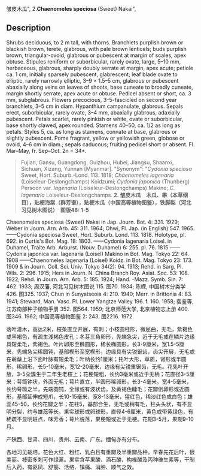 皱皮木瓜",
2.**Chaenomeles speciosa** (Sweet) Nakai",

## Description
Shrubs deciduous, to 2 m tall, with thorns. Branchlets purplish brown or blackish brown, terete, glabrous, with pale brown lenticels; buds purplish brown, triangular-ovoid, glabrous or pubescent at margin of scales, apex obtuse. Stipules reniform or suborbicular, rarely ovate, large, 5–10 mm, herbaceous, glabrous, sharply doubly serrate at margin, apex acute; petiole ca. 1 cm, initially sparsely pubescent, glabrescent; leaf blade ovate to elliptic, rarely narrowly elliptic, 3–9 × 1.5–5 cm, glabrous or pubescent abaxially along veins on leaves of shoots, base cuneate to broadly cuneate, margin shortly serrate, apex acute or obtuse. Pedicel absent or short, ca. 3 mm, subglabrous. Flowers precocious, 3–5-fascicled on second year branchlets, 3–5 cm in diam. Hypanthium campanulate, glabrous. Sepals erect, suborbicular, rarely ovate, 3–4 mm, abaxially glabrous, adaxially pubescent. Petals scarlet, rarely pinkish or white, ovate or suborbicular, base shortly clawed, apex rounded. Stamens 40–50, ca. 1/2 as long as petals. Styles 5, ca. as long as stamens, connate at base, glabrous or slightly pubescent. Pome fragrant, yellow or yellowish green, globose or ovoid, 4–6 cm in diam.; sepals caducous; fruiting pedicel short or absent. Fl. Mar–May, fr. Sep–Oct. 2n = 34*.

> Fujian, Gansu, Guangdong, Guizhou, Hubei, Jiangsu, Shaanxi, Sichuan, Xizang, Yunnan [Myanmar].
  "Synonym": "*Cydonia speciosa* Sweet, Hort. Suburb.-Lond. 113. 1818; *Chaenomeles lagenaria* (Loiseleur-Deslongchamps) Koidzumi; *Cydonia japonica* (Thunberg) Persoon var. *lagenaria* (Loiseleur-Deslongchamps) Makino; *C. lagenaria* Loiseleur-Deslongchamps.
**2. 皱皮木瓜　木瓜、楙（本草纲目），贴梗海棠（群芳谱），贴梗木瓜（中国高等植物图鉴），铁脚梨（河北习见树木图说）　图版48: 1-5**

Chaenomeles speciosa (Sweet) Nakai in Jap. Journ. Bot. 4: 331. 1929; Weber in Journ. Arn. Arb. 45: 311. 1964; Ohwi, Fl. Jap. (in English) 547. 1965. ——Cydonia speciosa Sweet, Hort. Suburb. Lond. 113. 1818. Holotype, pl. 692. in Curtis's Bot. Mag. 18: 1803. ——Cydonia lagenaria Loisel. in Duhamel, Traite Arb. Arburst. (Nouv. Duhamel) 6: 255. pl. 76. 1815 ——Cydonia japonica var. lagenaria (Loisel) Makino in Bot. Mag. Tokyo 22: 64. 1908 ——Chaenomeles lagenaria (Loisel) Koidz. in Bot. Mag. Tokyo 23: 173. 1909 & in Journ. Coll. Sci. Univ. Tokyo 34(2): 94. 1913; Rehd. in Sarg. Pl. Wils. 2: 296. 1915; Hers in Journ. N. China Branch Roy. Asiat. Soc. 53: 108. 1922; Rehd. in Journ. Arn. Arb. 5: 185. 1924; Hand. -Mazz. Symb. Sin. 7: 462. 1933; 周汉藩, 河北习见树木图说 115. 图70. 1934; 陈嵘, 中国树木分类学 426. 图325. 1937; Chun in Sunyatseoia 4: 210. 1940; Merr. in Brittonia 4: 83. 1941; Steward, Man. Vasc. Pl. Lower Yangtze Valley 196. f. 160. 1958; 裴鉴等, 江苏南部种子植物手册 352. 图564. 1959; 北京师范大学, 北京植物志上册 400. 图346. 1962; 中国高等植物图鉴 2: 243. 图2216. 1972.

落叶灌木，高达2米，枝条直立开展，有刺；小枝圆柱形，微屈曲，无毛，紫褐色或黑褐色，有疏生浅褐色皮孔；冬芽三角卵形，先端急尖，近于无毛或在鳞片边缘具短柔毛，紫褐色。叶片卵形至椭圆形，稀长椭圆形，长3-9厘米，宽1.5-5厘米，先端急尖稀圆钝，基部楔形至宽楔形，边缘具有尖锐锯齿，齿尖开展，无毛或在萌蘖上沿下面叶脉有短柔毛；叶柄长约1厘米；托叶大形，草质，肾形或半圆形，稀卵形，长5-10毫米，宽12-20毫米，边缘有尖锐重锯齿，无毛。花先叶开放，3-5朵簇生于二年生老枝上；花梗短粗，长约3毫米或近于无柄；花直径3-5厘米；萼筒钟状，外面无毛；萼片直立，半圆形稀卵形，长3-4毫米。宽4-5毫米，长约萼筒之半，先端圆钝，全缘或有波状齿，及黄褐色睫毛；花瓣倒卵形或近圆形，基部延伸成短爪，长10-15毫米，宽8-13毫米，猩红色，稀淡红色或白色；雄蕊45-50，长约花瓣之半；花柱5，基部合生，无毛或稍有毛，柱头头状，有不显明分裂，约与雄蕊等长。果实球形或卵球形，直径4-6厘米，黄色或带黄绿色，有稀疏不显明斑点，味芳香；萼片脱落，果梗短或近于无梗。花期3-5月，果期9-10月。

产陕西、甘肃、四川、贵州、云南、广东。缅甸亦有分布。

各地习见栽培，花色大红、粉红、乳白且有重瓣及半重瓣品种。早春先花后叶，很美丽。枝密多刺可作绿蓠。果实含苹果酸、酒石酸、构椽酸及丙种维生素等，干制后入药，有驱凤、舒筋、活络、镇痛、消肿、顺气之效。
